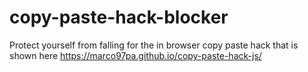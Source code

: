 # copy-paste-hack-blocker
Protect yourself from falling for the in browser copy paste hack that is shown here https://marco97pa.github.io/copy-paste-hack-js/
